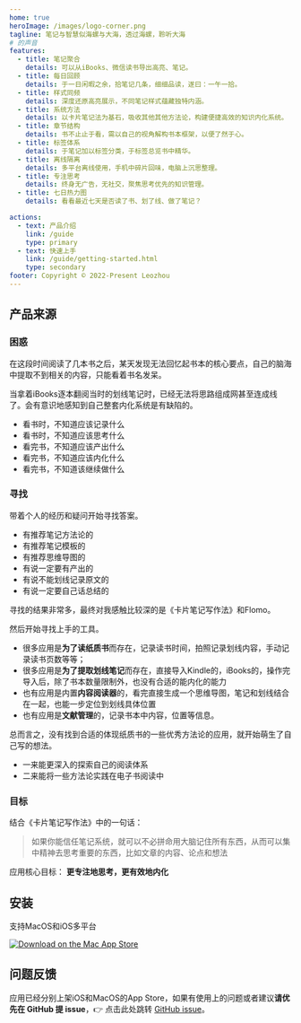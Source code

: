 ```yaml
---
home: true
heroImage: /images/logo-corner.png
tagline: 笔记与智慧似海螺与大海，透过海螺，聆听大海
# 的声音
features:
  - title: 笔记聚合
    details: 可以从iBooks、微信读书导出高亮、笔记。
  - title: 每日回顾
    details: 于一日闲暇之余，拾笔记几条，细细品读，遂曰：一午一拾。
  - title: 样式同频
    details: 深度还原高亮展示，不同笔记样式蕴藏独特内涵。
  - title: 系统方法
    details: 以卡片笔记法为基石，吸收其他其他方法论，构建便捷高效的知识内化系统。
  - title: 章节结构
    details: 书不止止于看，需以自己的视角解构书本框架，以便了然于心。
  - title: 标签体系
    details: 于笔记加以标签分类，于标签总览书中精华。
  - title: 离线隔离
    details: 多平台离线使用，手机中碎片回味，电脑上沉思整理。
  - title: 专注思考
    details: 终身无广告，无社交，聚焦思考优先的知识管理。
  - title: 七日热力图
    details: 看看最近七天是否读了书、划了线、做了笔记？

actions:
  - text: 产品介绍
    link: /guide
    type: primary
  - text: 快速上手
    link: /guide/getting-started.html
    type: secondary
footer: Copyright © 2022-Present Leozhou
---
```



## 产品来源 

### 困惑
在这段时间阅读了几本书之后，某天发现无法回忆起书本的核心要点，自己的脑海中提取不到相关的内容，只能看着书名发呆。

当拿着iBooks逐本翻阅当时的划线笔记时，已经无法将思路组成网甚至连成线了。会有意识地感知到自己整套内化系统是有缺陷的。
- 看书时，不知道应该记录什么
- 看书时，不知道应该思考什么
- 看完书，不知道应该产出什么
- 看完书，不知道应该内化什么
- 看完书，不知道该继续做什么

### 寻找

带着个人的经历和疑问开始寻找答案。
- 有推荐笔记方法论的
- 有推荐笔记模板的
- 有推荐思维导图的
- 有说一定要有产出的
- 有说不能划线记录原文的
- 有说一定要自己话总结的

寻找的结果非常多，最终对我感触比较深的是《卡片笔记写作法》和Flomo。

然后开始寻找上手的工具。
- 很多应用是**为了读纸质书**而存在，记录读书时间，拍照记录划线内容，手动记录读书页数等等；
- 很多应用是**为了提取划线笔记**而存在，直接导入Kindle的，iBooks的，操作完导入后，除了书本数量限制外，也没有合适的能内化的能力
- 也有应用是内置**内容阅读器**的，看完直接生成一个思维导图，笔记和划线结合在一起，也能一步定位到划线具体位置
- 也有应用是**文献管理**的，记录书本中内容，位置等信息。

总而言之，没有找到合适的体现纸质书的一些优秀方法论的应用，就开始萌生了自己写的想法。
- 一来能更深入的探索自己的阅读体系
- 二来能将一些方法论实践在电子书阅读中

### 目标

结合《卡片笔记写作法》中的一句话：
> 如果你能信任笔记系统，就可以不必拼命用大脑记住所有东西，从而可以集中精神去思考重要的东西，比如文章的内容、论点和想法

应用核心目标： **更专注地思考，更有效地内化**


## 安装

支持MacOS和iOS多平台

[![Download on the Mac App Store](https://highlights.ink/images/download/Download_on_the_App_Store_Badge_US-UK_RGB_blk_092917.svg)](https://apps.apple.com/cn/app/id1638167076)


## 问题反馈

应用已经分别上架iOS和MacOS的App Store，如果有使用上的问题或者建议**请优先在 GitHub 提 issue**，👉 点击此处跳转 [GitHub issue](https://github.com/le0zh0u/highlights/issues)。

